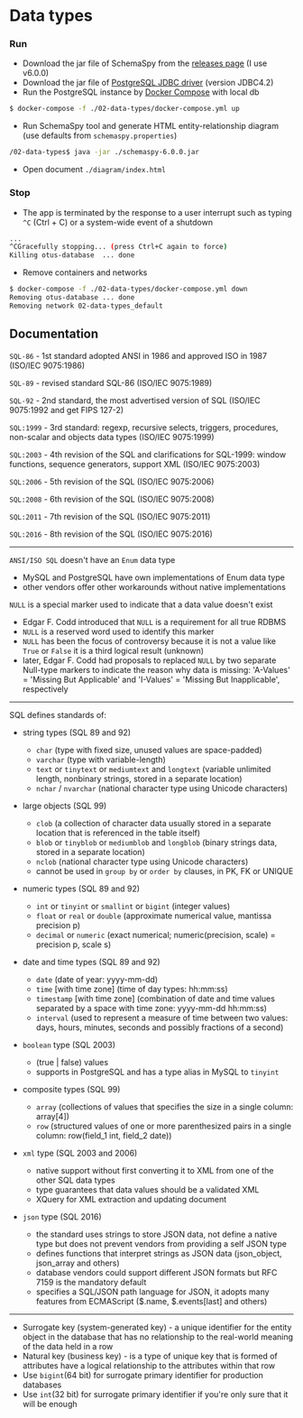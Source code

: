 Data types
=======

### Run

 - Download the jar file of SchemaSpy from the [releases page](https://github.com/schemaspy/schemaspy/releases) (I use v6.0.0)
 - Download the jar file of [PostgreSQL JDBC driver](https://jdbc.postgresql.org/download.html) (version JDBC4.2)
 - Run the PostgreSQL instance by [Docker Compose](https://docs.docker.com/compose/) with local db
```bash
$ docker-compose -f ./02-data-types/docker-compose.yml up
```

 - Run SchemaSpy tool and generate HTML entity-relationship diagram (use defaults from `schemaspy.properties`)
```bash
/02-data-types$ java -jar ./schemaspy-6.0.0.jar
```

 - Open document `./diagram/index.html`

### Stop

 * The app is terminated by the response to a user interrupt such as typing `^C` (Ctrl + C) or a system-wide event of a shutdown
```bash
...
^CGracefully stopping... (press Ctrl+C again to force)
Killing otus-database  ... done
```

 * Remove containers and networks
```bash
$ docker-compose -f ./02-data-types/docker-compose.yml down
Removing otus-database ... done
Removing network 02-data-types_default
```

## Documentation

`SQL-86` - 1st standard adopted ANSI in 1986 and approved ISO in 1987 (ISO/IEC 9075:1986)

`SQL-89` - revised standard SQL-86 (ISO/IEC 9075:1989)

`SQL-92` - 2nd standard, the most advertised version of SQL (ISO/IEC 9075:1992 and get FIPS 127-2)

`SQL:1999` - 3rd standard: regexp, recursive selects, triggers, procedures, non-scalar and objects data types (ISO/IEC 9075:1999)

`SQL:2003` - 4th revision of the SQL and clarifications for SQL-1999: window functions, sequence generators, support XML (ISO/IEC 9075:2003)

`SQL:2006` - 5th revision of the SQL (ISO/IEC 9075:2006)

`SQL:2008` - 6th revision of the SQL (ISO/IEC 9075:2008)

`SQL:2011` - 7th revision of the SQL (ISO/IEC 9075:2011)

`SQL:2016` - 8th revision of the SQL (ISO/IEC 9075:2016)

---


`ANSI/ISO SQL` doesn't have an `Enum` data type
 - MySQL and PostgreSQL have own implementations of Enum data type
 - other vendors offer other workarounds without native implementations

`NULL` is a special marker used to indicate that a data value doesn't exist
 - Edgar F. Codd introduced that `NULL` is a requirement for all true RDBMS
 - `NULL` is a reserved word used to identify this marker
 - `NULL` has been the focus of controversy because it is not a value like `True` or `False` it is a third logical result (unknown)
 - later, Edgar F. Codd had proposals to replaced `NULL` by two separate Null-type markers to indicate the reason why data is missing: 'A-Values' = 'Missing But Applicable' and  'I-Values' = 'Missing But Inapplicable', respectively


---


SQL defines standards of:
 - string types (SQL 89  and 92)
     - `char` (type with fixed size, unused values are space-padded)
     - `varchar` (type with variable-length)
     - `text` or `tinytext` or `mediumtext` and `longtext` (variable unlimited length, nonbinary strings, stored in a separate location)
     - `nchar` / `nvarchar` (national character type using Unicode characters)

 - large objects (SQL 99)
     - `clob` (a collection of character data usually stored in a separate location that is referenced in the table itself)
     - `blob` or `tinyblob` or `mediumblob` and `longblob` (binary strings data, stored in a separate location)
     - `nclob` (national character type using Unicode characters)
     - cannot be used in `group by` or `order by` clauses, in PK, FK or UNIQUE

 - numeric types (SQL 89 and 92)
     - `int` or `tinyint` or `smallint` or `bigint` (integer values)
     - `float` or `real` or `double` (approximate numerical value, mantissa precision p)
     - `decimal` or `numeric` (exact numerical; numeric(precision, scale) = precision p, scale s)

 - date and time types (SQL 89 and 92)
     - `date` (date of year: yyyy-mm-dd)
     - `time` [with time zone] (time of day types: hh:mm:ss)
     - `timestamp` [with time zone] (combination of date and time values separated by a space with time zone: yyyy-mm-dd hh:mm:ss)
     - `interval` (used to represent a measure of time between two values: days, hours, minutes, seconds and possibly fractions of a second)

 - `boolean` type (SQL 2003)
     - (true | false) values
     - supports in PostgreSQL and has a type alias in MySQL to `tinyint`

 - composite types (SQL 99)
     - `array` (collections of values that specifies the size in a single column: array[4])
     - `row` (structured values of one or more parenthesized pairs in a single column: row(field_1 int, field_2 date))

 - `xml` type (SQL 2003 and 2006)
     - native support without first converting it to XML from one of the other SQL data types
     - type guarantees that data values should be a validated XML
     - XQuery for XML extraction and updating document

 - `json` type (SQL 2016)
     - the standard uses strings to store JSON data, not define a native type but does not prevent vendors from providing a self JSON type
     - defines functions that interpret strings as JSON data (json_object, json_array and others)
     - database vendors could support different JSON formats but RFC 7159 is the mandatory default
     - specifies a SQL/JSON path language for JSON, it adopts many features from ECMAScript ($.name, $.events[last] and others)


---
 - Surrogate key (system-generated key) - a unique identifier for the entity object in the database that has no relationship to the real-world meaning of the data held in a row
 - Natural key (business key) - is a type of unique key that is formed of attributes have a logical relationship to the attributes within that row
 - Use `bigint`(64 bit) for surrogate primary identifier for production databases
 - Use `int`(32 bit) for surrogate primary identifier if you're only sure that it will be enough
